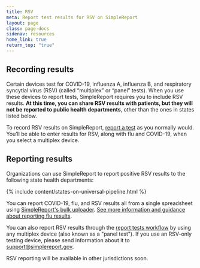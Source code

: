 ```yaml
---
title: RSV
meta: Report test results for RSV on SimpleReport
layout: page
class: page-docs
sidenav: resources
home_link: true
return_top: "true"
---
```


## Recording results
Certain devices test for COVID-19, influenza A, influenza B, and respiratory syncytial virus (RSV) (called “multiplex”  or “panel” tests). When you use these devices to report tests, SimpleReport requires you to include RSV results. **At this time, you can share RSV results with patients, but they will not be reported to public health departments**, other than the ones in states listed below. 

To record RSV results on SimpleReport, [report a test](https://www.simplereport.gov/using-simplereport/conduct-and-submit-tests/) as you normally would. You’ll be able to enter results for RSV, along with flu and COVID-19, when you select a multiplex device. 

## Reporting results
Organizations can use SimpleReport to report positive RSV results to the following state health departments: 

{% include content/states-on-universal-pipeline.html %}
  
You can report COVID-19, flu, and RSV results all from a single spreadsheet using [SimpleReport's bulk uploader](https://www.simplereport.gov/using-simplereport/report-test-results/bulk-upload-results/). [See more information and guidance about reporting flu results](https://www.simplereport.gov/assets/resources/bulk_results_upload_guide-flu_pilot.pdf). 

You can also report RSV results through the [report tests workflow](https://www.simplereport.gov/using-simplereport/conduct-and-submit-tests/) by using any multiplex device (also known as a "panel test"). If you use an RSV-only testing device, please send information about it to [support@simplereport.gov](mailto:support@simplereport.gov). 

RSV reporting will be available in other jurisdictions soon. 
